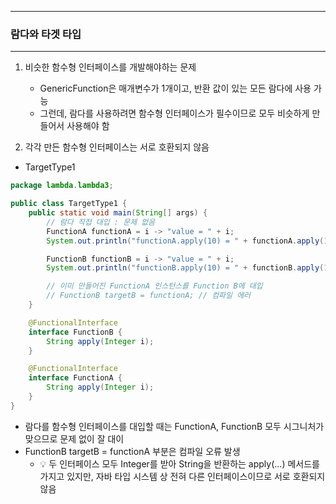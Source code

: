 -----
### 람다와 타겟 타입
-----
1. 비슷한 함수형 인터페이스를 개발해야하는 문제
   - GenericFunction은 매개변수가 1개이고, 반환 값이 있는 모든 람다에 사용 가능
   - 그런데, 람다를 사용하려면 함수형 인터페이스가 필수이므로 모두 비슷하게 만들어서 사용해야 함

2. 각각 만든 함수형 인터페이스는 서로 호환되지 않음
  - TargetType1
```java
package lambda.lambda3;

public class TargetType1 {
    public static void main(String[] args) {
        // 람다 직접 대입 : 문제 없음
        FunctionA functionA = i -> "value = " + i;
        System.out.println("functionA.apply(10) = " + functionA.apply(10));

        FunctionB functionB = i -> "value = " + i;
        System.out.println("functionB.apply(10) = " + functionB.apply(10));

        // 이미 만들어진 FunctionA 인스턴스를 Function B에 대입
        // FunctionB targetB = functionA; // 컴파일 에러
    }

    @FunctionalInterface
    interface FunctionB {
        String apply(Integer i);
    }

    @FunctionalInterface
    interface FunctionA {
        String apply(Integer i);
    }
}
```
  - 람다를 함수형 인터페이스를 대입할 때는 FunctionA, FunctionB 모두 시그니처가 맞으므로 문제 없이 잘 대이
  - FunctionB targetB = functionA 부분은 컴파일 오류 발생
    + 💡 두 인터페이스 모두 Integer를 받아 String을 반환하는 apply(...) 메서드를 가지고 있지만, 자바 타입 시스템 상 전혀 다른 인터페이스이므로 서로 호환되지 않음
    
